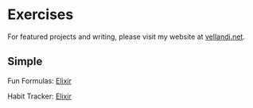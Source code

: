 # Exercises
For featured projects and writing, please visit my website at [vellandi.net](https://vellandi.net/).

<!-- ## Prototypes
**FLOW Principles and Stories** (2024)<br>
[Figma](https://www.figma.com/proto/FnCDrkaIak3St3tOYWJeqQ/Concept---FLOW-principles-and-stories?page-id=0%3A1&node-id=1-3&viewport=830%2C-57%2C1.48&t=BGWRkvf2bJ4lbtwQ-1&scaling=scale-down&content-scaling=fixed&starting-point-node-id=1%3A3)<br>
Guide to software engineering management based on the book FLOW with contributed short stories.

**Fringe Stories** (2014)<br>
[Web](https://fringe-stories.vellandi.net/) | [Code](https://github.com/mvellandi/fringe-stories)<br>
Responsive web design exercise with two sample stories around the Edinburgh Fringe Theater Festival.

### Research
**AI Landscape** (2023)<br>
[Web](https://airtable.com/appSSMdzrL4sDHyuF/shrBWDmVy16n5kT6P/tblfKHH8OLUoSl5FL/viwgSQFbQy8C6gMNC)<br>
Airtable database of AI related organizations and projects. -->

<!-- ### Code Exercises
* [Simple](#simple-code)
* [Intermediate](#intermediate-code)
* [Advanced](#advanced-code) -->

## Simple
Fun Formulas: [Elixir](./fun-formulas/fun_formulas.exs)
<!-- [Python](.fun-formulas/fun_formulas.py), [JS](./fun-formulas/fun_formulas.js)<br> -->
Habit Tracker: [Elixir](./habit-tracker/habit_tracker.exs)
